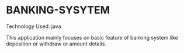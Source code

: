 # BANKING-SYSYTEM
Technology Used: java 

This application mainly focuses on basic feature of banking system like deposition or withdraw or amount details.
